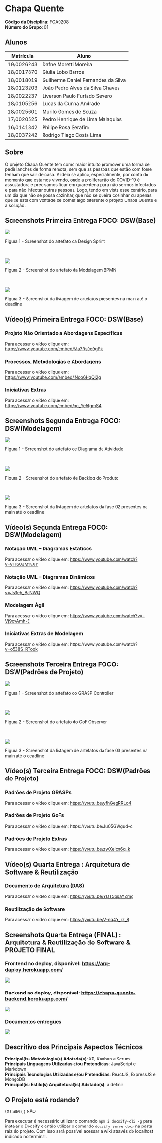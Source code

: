 # Chapa Quente

**Código da Disciplina**: FGA0208<br>
**Número do Grupo**: 01<br>

## Alunos

| Matrícula  | Aluno                               |
| ---------- | ----------------------------------- |
| 19/0026243 | Dafne Moretti Moreira               |
| 18/0017870 | Giulia Lobo Barros                  |
| 18/0018019 | Guilherme Daniel Fernandes da Silva |
| 18/0123203 | João Pedro Alves da Silva Chaves    |
| 18/0022237 | Liverson Paulo Furtado Severo       |
| 18/0105256 | Lucas da Cunha Andrade              |
| 18/0025601 | Murilo Gomes de Souza               |
| 17/0020525 | Pedro Henrique de Lima Malaquias    |
| 16/0141842 | Philipe Rosa Serafim                |
| 18/0037242 | Rodrigo Tiago Costa Lima            |

## Sobre

O projeto Chapa Quente tem como maior intuito promover uma forma de pedir lanches de forma remota, sem que as pessoas que estão com fome tenham que sair de casa. A ideia se aplica, especialmente, por conta do momento que estamos vivendo, onde a proliferação do COVID-19 é assustadora e precisamos ficar em quarentena para não sermos infectados e para não infectar outras pessoas. Logo, tendo em vista esse cenário, para um dia que não se possa cozinhar, que não se queira cozinhar ou apenas que se está com vontade de comer algo diferente o projeto Chapa Quente é a solução.

## Screenshots Primeira Entrega FOCO: DSW(Base)

![](./docs/assets/images/fase01-print3.png)

<figcaption>Figura 1 - Screenshot do artefato da Design Sprint</figcaption>

</br>
</br>

![](./docs/assets/images/fase01-print4.png)

<figcaption>Figura 2 - Screenshot do artefato da Modelagem BPMN</figcaption>

</br>
</br>

![](./docs/assets/images/fase01-print2.png)

<figcaption>Figura 3 - Screenshot da listagem de artefatos presentes na main até o deadline</figcaption>



## Vídeo(s) Primeira Entrega FOCO: DSW(Base)

### Projeto Não Orientado a Abordagens Específicas

Para acessar o vídeo clique em: https://www.youtube.com/embed/Ma7Rs0e9gPk

### Processos, Metodologias e Abordagens

Para acessar o vídeo clique em: https://www.youtube.com/embed/iNoo6HqQl2g

### Iniciativas Extras

Para acessar o vídeo clique em: https://www.youtube.com/embed/nc_Ye5fgmS4

## Screenshots Segunda Entrega FOCO: DSW(Modelagem)

![](./docs/assets/images/fase02-print01.png)

<figcaption>Figura 1 - Screenshot do artefato de Diagrama de Atividade</figcaption>

</br>
</br>

![](./docs/assets/images/fase02-print02.png)

<figcaption>Figura 2 - Screenshot do artefato de Backlog do Produto</figcaption>

</br>
</br>

![](./docs/assets/images/fase02-print03.png)

<figcaption>Figura 3 - Screenshot da listagem de artefatos da fase 02 presentes na main até o deadline</figcaption>

## Vídeo(s) Segunda Entrega FOCO: DSW(Modelagem)

### Notação UML – Diagramas Estáticos

Para acessar o vídeo clique em: https://www.youtube.com/watch?v=yHI60JMtKXY

### Notação UML – Diagramas Dinâmicos

Para acessar o vídeo clique em: https://www.youtube.com/watch?v=Js3eh_BaNWQ

### Modelagem Ágil

Para acessar o vídeo clique em: https://www.youtube.com/watch?v=-Vj9ovAmh-E

### Iniciativas Extras de Modelagem

Para acessar o vídeo clique em: https://www.youtube.com/watch?v=o538S_RTook

## Screenshots Terceira Entrega FOCO: DSW(Padrões de Projeto)

![](./docs/assets/images/entrega3-print1.png)
<figcaption>Figura 1 - Screenshot do artefato do GRASP Controller </figcaption>

</br>
</br>

![](./docs/assets/images/entrega3-print2.png)

<figcaption>Figura 2 - Screenshot do artefato do GoF Observer</figcaption>

</br>
</br>

![](./docs/assets/images/entrega3-screenshot-artefatos.png)

<figcaption>Figura 3 - Screenshot da listagem de artefatos da fase 03 presentes na main até o deadline</figcaption>

## Vídeo(s) Terceira Entrega FOCO: DSW(Padrões de Projeto)

### Padrões de Projeto GRASPs

Para acessar o vídeo clique em: https://youtu.be/yfhGegRRLo4

### Padrões de Projeto GoFs

Para acessar o vídeo clique em: https://youtu.be/Ju05GWgud-c

### Padrões de Projeto Extras

Para acessar o vídeo clique em: https://youtu.be/zwXeIcn6q_k


## Vídeo(s) Quarta Entrega : Arquitetura de Software & Reutilização

### Documento de Arquitetura (DAS)

Para acessar o vídeo clique em: https://youtu.be/YDT5bpaYZmg


### Reutilização de Software

Para acessar o vídeo clique em: https://youtu.be/V-nq4Y_rz_8


## Screenshots Quarta Entrega (FINAL) : Arquitetura & Reutilização de Software & PROJETO FINAL

### Frontend no deploy, disponível: https://arq-daploy.herokuapp.com/
![](https://i.imgur.com/3EZrzfG.png)

### Backend no deploy, disponível: https://chapa-quente-backend.herokuapp.com/
![](https://i.imgur.com/Wr3HGJC.png)

### Documentos entregues
![](https://i.imgur.com/ONv4EJ1.png)


## Descritivo dos Principais Aspectos Técnicos

**Principal(is) Metodologia(s) Adotada(s)**: XP, Kanban e Scrum<br>
**Principais Linguagens Utilizadas e/ou Pretendidas**: JavaScript e Markdown<br>
**Principais Tecnologias Utilizadas e/ou Pretendidas**: ReactJS, ExpressJS e MongoDB<br>
**Principal(is) Estilo(s) Arquitetural(is) Adotado(s)**: a definir<br>

## O Projeto está rodando?

(X) SIM
( ) NÃO

<!-- Se SIM, insira um manual (ou um script) para auxiliar ainda mais os interessados em consultar o projeto. -->

Para executar é necessário utilizar o comando `npm i docsify-cli -g` para instalar o Docsify e então utilizar o comando `docsify serve docs` na pasta raiz do projeto. Com isso será possível acessar a wiki através do localhost indicado no terminal.

<!-- ## Informações Complementares

Quaisquer outras informações sobre seu projeto podem ser descritas nessa seção. -->
